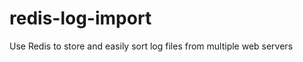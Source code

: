 redis-log-import
================

Use Redis to store and easily sort log files from multiple web servers
